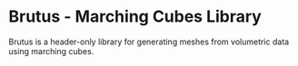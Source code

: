 Brutus - Marching Cubes Library
==============

Brutus is a header-only library for generating meshes from volumetric data using marching cubes.
